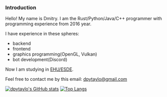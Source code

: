 ### Introduction
Hello! My name is Dmitry. I am the Rust/Python/Java/C++ programmer with programming experience from 2016 year. 

I have experience in these spheres:
- backend
- frontend
- graphics programming(OpenGL, Vulkan)
- bot development(Discord)

Now I am studying in [EHU/ESDE](https://en.ehu.lt/studies/computer-science/).

Feel free to contact me by this email: dpytaylo@gmail.com

[![dpytaylo's GitHub stats](https://github-readme-stats.vercel.app/api?username=dpytaylo&count_private=true)](https://github.com/dpytaylo/github-readme-stats)
[![Top Langs](https://github-readme-stats.vercel.app/api/top-langs/?username=dpytaylo&hide=html&layout=compact)](https://github.com/dpytaylo)
